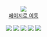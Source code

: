 <div align = center style = "width : 80%, margin 0 auto">
  <img src = "https://github.com/user-attachments/assets/2718b8bc-90ea-4889-a24f-9e2b8f7a425e"><br>
  <a href = "https://everjun2.github.io/TimeTableMaker/">페이지로 이동</a><br><br>

  <div>
    <img src = "https://img.shields.io/badge/HTML5-E34F26?style=for-the-badge&logo=html5&logoColor=white">
    <img src = "https://img.shields.io/badge/CSS3-1572B6?style=for-the-badge&logo=css3&logoColor=white">
    <img src = "https://img.shields.io/badge/JavaScript-F7DF1E?style=for-the-badge&logo=JavaScript&logoColor=white">
    <img src="https://img.shields.io/badge/VS code-007ACC?style=for-the-badge&logo=visualstudiocode&logoColor=white">
    <img src="https://img.shields.io/badge/Figma-A259FF?style=for-the-badge&logo=figma&logoColor=white">
  </div>
</div>
